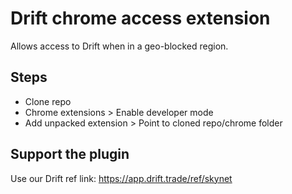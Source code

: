 # Drift chrome access extension

Allows access to Drift when in a geo-blocked region.

## Steps
- Clone repo
- Chrome extensions > Enable developer mode
- Add unpacked extension > Point to cloned repo/chrome folder

## Support the plugin
Use our Drift ref link: https://app.drift.trade/ref/skynet
